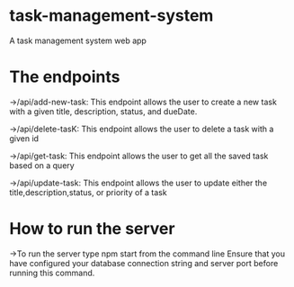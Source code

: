 # task-management-system
A task management system web app

# The endpoints
->/api/add-new-task: This endpoint allows the user to create a new task with a given title, description, status, and dueDate.

->/api/delete-tasK: This endpoint allows the user to delete a task with a given id

->/api/get-task: This endpoint allows the user to get all the saved task based on a query

->/api/update-task: This endpoint allows the user to update either the title,description,status, or priority of a task

# How to run the server

->To run the server type npm start from the command line
Ensure that you have configured your database connection string and server port before running this command.

